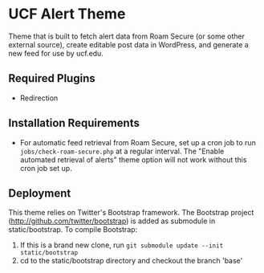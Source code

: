 # UCF Alert Theme

Theme that is built to fetch alert data from Roam Secure (or some other external source), create editable post data in WordPress, and generate a new feed for use by ucf.edu.

## Required Plugins
* Redirection

## Installation Requirements
* For automatic feed retrieval from Roam Secure, set up a cron job to run `jobs/check-roam-secure.php` at a regular interval.  The "Enable automated retrieval of alerts" theme option will not work without this cron job set up.

## Deployment

This theme relies on Twitter's Bootstrap framework. The Bootstrap project (http://github.com/twitter/bootstrap) is added as submodule in static/bootstrap. To compile Bootstrap:

1. If this is a brand new clone, run `git submodule update --init static/bootstrap`
2. cd to the static/bootstrap directory and checkout the branch 'base'
